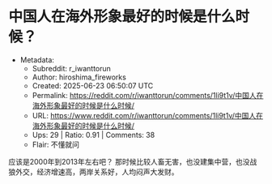 # 中国人在海外形象最好的时候是什么时候？

- Metadata:
  - Subreddit: r_iwanttorun
  - Author: hiroshima_fireworks
  - Created: 2025-06-23 06:50:07 UTC
  - Permalink: https://reddit.com/r/iwanttorun/comments/1li9t1v/中国人在海外形象最好的时候是什么时候/
  - URL: https://www.reddit.com/r/iwanttorun/comments/1li9t1v/中国人在海外形象最好的时候是什么时候/
  - Ups: 29 | Ratio: 0.91 | Comments: 38
  - Flair: 不懂就问


应该是2000年到2013年左右吧？
那时候比较人畜无害，也没建集中营，也没战狼外交，经济增速高，两岸关系好，人均闷声大发财。

